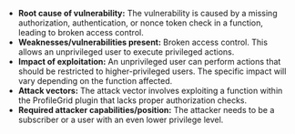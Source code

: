 - **Root cause of vulnerability:** The vulnerability is caused by a missing authorization, authentication, or nonce token check in a function, leading to broken access control.
- **Weaknesses/vulnerabilities present:** Broken access control. This allows an unprivileged user to execute privileged actions.
- **Impact of exploitation:** An unprivileged user can perform actions that should be restricted to higher-privileged users. The specific impact will vary depending on the function affected.
- **Attack vectors:** The attack vector involves exploiting a function within the ProfileGrid plugin that lacks proper authorization checks.
- **Required attacker capabilities/position:** The attacker needs to be a subscriber or a user with an even lower privilege level.